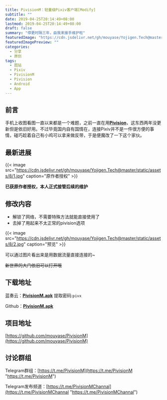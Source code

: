 ```yaml
---
title: PivisionM：轻量级Pixiv客户端[Modify]
subtitle: ""
date: 2019-04-25T20:14:49+08:00
lastmod: 2019-04-25T20:14:49+08:00
draft: false
summary: "停更时隔三年，由我来接手维护啦"
featuredImage: "https://cdn.jsdelivr.net/gh/mouyase/Yojigen.Tech@master/static/assets/8/cover.jpg"
featuredImagePreview: ""
categories: 
  - 分享
  - 原创
tags: 
  - 图站
  - Pixiv
  - PivisionM
  - Pivision
  - Android
  - App
---
```



## 前言
手机上收图看图一直以来都是一个难题，之前一直在用[**Pivision**](https://www.coolapk.com/apk/com.reiya.pixiv)，这东西两年没更新但是依旧好用。不过毕竟国内自有国情在，连接Pixiv并不是一件很方便的事情，碰巧趁着自己有小鸡可以拿来做反带，于是便魔改了一下这个家伙。

## 最新进展

{{< image src="https://cdn.jsdelivr.net/gh/mouyase/Yojigen.Tech@master/static/assets/8/1.jpg" caption="原作者授权" >}}

**已获原作者授权，本人正式接管后续的维护**

## 修改内容

 - 解锁了网络，不需要特殊方法就能直接使用了
 - 去掉了用起来不太正常的pivision选项

{{< image src="https://cdn.jsdelivr.net/gh/mouyase/Yojigen.Tech@master/static/assets/8/2.jpg" caption="预览" >}}

可以通过图片看出来是用数据流量直接连接的~

~~新世界的大门依旧可以打开哦~~

## 下载地址

蓝奏云：[**PivisionM.apk**](https://www.lanzous.com/b00n5cwdg) 提取密码:`pivx`

Github：[**PivisionM.apk**](https://github.com/mouyase/PivisionM/releases/latest/download/PivisionM.apk "PivisionM.apk")

## 项目地址

[https://github.com/mouyase/PivisionM](https://github.com/mouyase/PivisionM)


## 讨论群组

Telegram群组：[https://t.me/PivisionM](https://t.me/PivisionM "https://t.me/PivisionM")

Telegram发布频道：[https://t.me/PivisionMChannal](https://t.me/PivisionMChannal "https://t.me/PivisionMChannal")